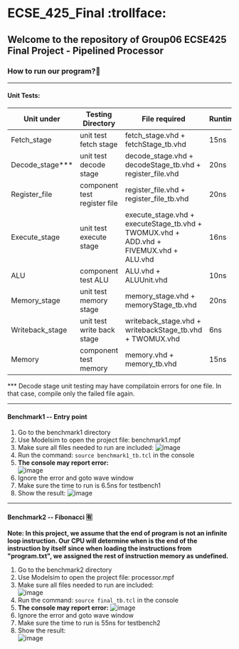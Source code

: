 # ECSE_425_Final :trollface:

## Welcome to the repository of Group06 ECSE425 Final Project - Pipelined Processor

### How to run our program?:partying_face:
----
#### Unit Tests:
| Unit under | Testing Directory | File required  |  Runtime
| ----------- | ----------- |  ----------- | ----------- |
|Fetch_stage |unit test fetch stage| fetch_stage.vhd + fetchStage_tb.vhd	| 15ns|
|Decode_stage***| unit test decode stage |decode_stage.vhd + decodeStage_tb.vhd + register_file.vhd|20ns|
|Register_file|component test register file|register_file.vhd + register_file_tb.vhd |20ns|
|Execute_stage|unit test execute stage|execute_stage.vhd + executeStage_tb.vhd + TWOMUX.vhd + ADD.vhd + FIVEMUX.vhd + ALU.vhd|16ns|
|ALU |component test ALU|ALU.vhd	+ ALUUnit.vhd |10ns|
|Memory_stage|unit test memory stage|memory_stage.vhd + memoryStage_tb.vhd |20ns|
|Writeback_stage|unit test write back stage|writeback_stage.vhd + writebackStage_tb.vhd  + TWOMUX.vhd| 6ns|
|Memory|component test memory|memory.vhd + memory_tb.vhd|15ns|
*** Decode stage unit testing may have compilatoin errors for one file. In that case, compile only the failed file again.

----
#### Benchmark1 -- Entry point
1. Go to the benchmark1 directory
2. Use Modelsim to open the project file: benchmark1.mpf  
3. Make sure all files needed to run are included:
![image](https://user-images.githubusercontent.com/54852475/163653747-6d7b24a7-cc53-441f-a9f8-3112c6aeb199.png)  
4. Run the command: `source benchmark1_tb.tcl` in the console   
5. **The console may report error:**  
![image](https://user-images.githubusercontent.com/54852475/163653827-138fe6f7-932e-48f0-8e14-951a002f7da8.png)  
6. Ignore the error and goto wave window
7. Make sure the time to run is 6.5ns for testbench1
8. Show the result:
![image](https://user-images.githubusercontent.com/54852475/163653939-7dec9551-260a-4491-9c82-e786ab60a8b1.png)


----
#### Benchmark2 -- Fibonacci :u6709:
__Note: In this project, we assume that the end of program is not an infinite loop instruction. Our CPU will determine when is the end of the instruction by itself since when loading the instructions from "program.txt", we assigned the rest of instruction memory as undefined.__

1. Go to the benchmark2 directory
2. Use Modelsim to open the project file: processor.mpf
3. Make sure all files needed to run are included:  
![image](https://user-images.githubusercontent.com/54852475/163636158-4a811603-194b-4c20-b5ef-81a1dcc61e77.png)
4. Run the command: `source final_tb.tcl` in the console   
5. **The console may report error:**  ![image](https://user-images.githubusercontent.com/54852475/163636274-dbd16117-acce-4ed7-a036-7e6e1d73ddbb.png)
6. Ignore the error and goto wave window
7. Make sure the time to run is 55ns for testbench2
8. Show the result:   
![image](https://user-images.githubusercontent.com/54852475/163637826-acf55b04-f692-4183-880e-2bdb1efdc395.png)
